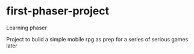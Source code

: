 # first-phaser-project
Learning phaser

Project to build a simple mobile rpg as prep for a series of serious games later
